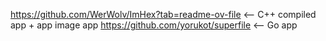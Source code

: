 https://github.com/WerWolv/ImHex?tab=readme-ov-file <-- C++ compiled app + app image app
https://github.com/yorukot/superfile <-- Go app

